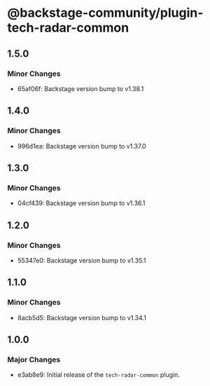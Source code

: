 # @backstage-community/plugin-tech-radar-common

## 1.5.0

### Minor Changes

- 65af06f: Backstage version bump to v1.38.1

## 1.4.0

### Minor Changes

- 996d1ea: Backstage version bump to v1.37.0

## 1.3.0

### Minor Changes

- 04cf439: Backstage version bump to v1.36.1

## 1.2.0

### Minor Changes

- 55347e0: Backstage version bump to v1.35.1

## 1.1.0

### Minor Changes

- 8acb5d5: Backstage version bump to v1.34.1

## 1.0.0

### Major Changes

- e3ab8e9: Initial release of the `tech-radar-common` plugin.
